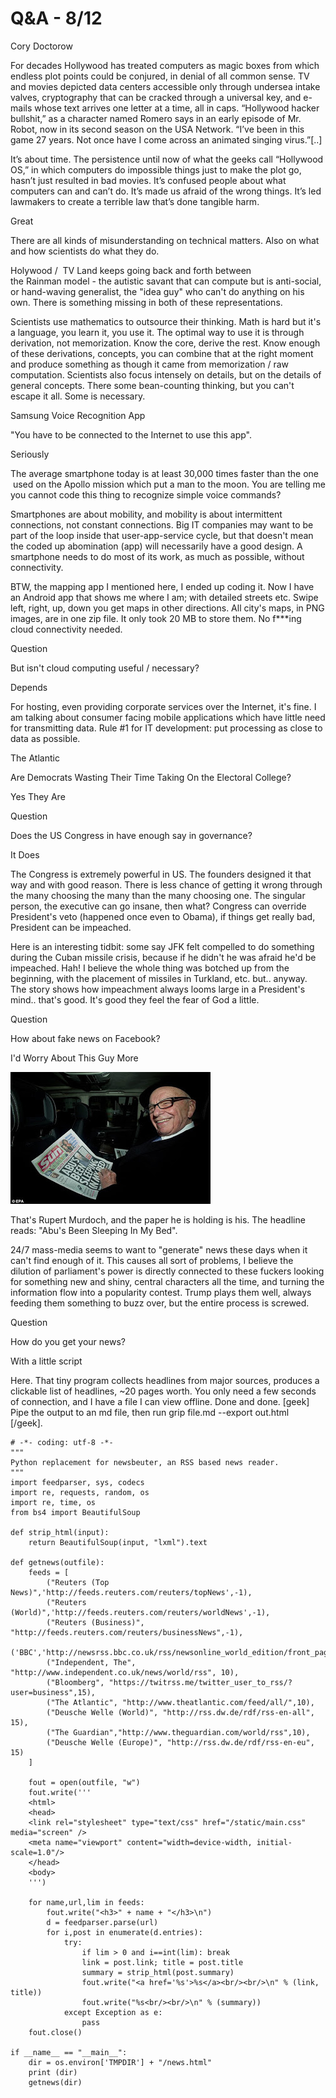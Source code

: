 # Q&A - 8/12

Cory Doctorow

For decades Hollywood has treated computers as magic boxes from which endless plot points could be conjured, in denial of all common sense. TV and movies depicted data centers accessible only through undersea intake valves, cryptography that can be cracked through a universal key, and e-mails whose text arrives one letter at a time, all in caps. “Hollywood hacker bullshit,” as a character named Romero says in an early episode of Mr. Robot, now in its second season on the USA Network. “I’ve been in this game 27 years. Not once have I come across an animated singing virus.”[..]

It’s about time. The persistence until now of what the geeks call “Hollywood OS,” in which computers do impossible things just to make the plot go, hasn’t just resulted in bad movies. It’s confused people about what computers can and can’t do. It’s made us afraid of the wrong things. It’s led lawmakers to create a terrible law that’s done tangible harm.

Great

There are all kinds of misunderstanding on technical matters. Also on what and how scientists do what they do.

Holywood /  TV Land keeps going back and forth between the Rainman model - the autistic savant that can compute but is anti-social, or hand-waving generalist, the "idea guy" who can't do anything on his own. There is something missing in both of these representations.

Scientists use mathematics to outsource their thinking. Math is hard but it's a language, you learn it, you use it. The optimal way to use it is through derivation, not memorization. Know the core, derive the rest. Know enough of these derivations, concepts, you can combine that at the right moment and produce something as though it came from memorization / raw computation. Scientists also focus intensely on details, but on the details of general concepts. There some bean-counting thinking, but you can't escape it all. Some is necessary.

Samsung Voice Recognition App

"You have to be connected to the Internet to use this app".

Seriously

The average smartphone today is at least 30,000 times faster than the one  used on the Apollo mission which put a man to the moon. You are telling me you cannot code this thing to recognize simple voice commands?

Smartphones are about mobility, and mobility is about intermittent connections, not constant connections. Big IT companies may want to be part of the loop inside that user-app-service cycle, but that doesn't mean the coded up abomination (app) will necessarily have a good design. A smartphone needs to do most of its work, as much as possible, without connectivity.

BTW, the mapping app I mentioned here, I ended up coding it. Now I have an Android app that shows me where I am; with detailed streets etc. Swipe left, right, up, down you get maps in other directions. All city's maps, in PNG images, are in one zip file. It only took 20 MB to store them. No f***ing cloud connectivity needed.

Question

But isn't cloud computing useful / necessary?

Depends

For hosting, even providing corporate services over the Internet, it's fine. I am talking about consumer facing mobile applications which have little need for transmitting data. Rule #1 for IT development: put processing as close to data as possible.

The Atlantic

Are Democrats Wasting Their Time Taking On the Electoral College?

Yes They Are 

Question

Does the US Congress in have enough say in governance?

It Does

The Congress is extremely powerful in US. The founders designed it that way and with good reason. There is less chance of getting it wrong through the many choosing the many than the many choosing one. The singular person, the executive can go insane, then what? Congress can override President's veto (happened once even to Obama), if things get really bad, President can be impeached.

Here is an interesting tidbit: some say JFK felt compelled to do something during the Cuban missile crisis, because if he didn't he was afraid he'd be impeached. Hah! I believe the whole thing was botched up from the beginning, with the placement of missiles in Turkland, etc. but.. anyway. The story shows how impeachment always looms large in a President's mind.. that's good. It's good they feel the fear of God a little.

Question

How about fake news on Facebook?

I'd Worry About This Guy More

![](article-0-15FC07BD000005DC-654_634x418.jpg)

That's Rupert Murdoch, and the paper he is holding is his. The headline reads: "Abu's Been Sleeping In My Bed".

24/7 mass-media seems to want to "generate" news these days when it can't find enough of it. This causes all sort of problems, I believe the dilution of parliament's power is directly connected to these fuckers looking for something new and shiny, central characters all the time, and turning the information flow into a popularity contest. Trump plays them well, always feeding them something to buzz over, but the entire process is screwed.

Question

How do you get your news?

With a little script

Here. That tiny program collects headlines from major sources, produces a clickable list of headlines, ~20 pages worth. You only need a few seconds of connection, and I have a file I can view offline. Done and done. [geek] Pipe the output to an md file, then run grip file.md --export out.html [/geek]. 

```
# -*- coding: utf-8 -*-
"""
Python replacement for newsbeuter, an RSS based news reader. 
"""
import feedparser, sys, codecs
import re, requests, random, os
import re, time, os
from bs4 import BeautifulSoup 

def strip_html(input):
    return BeautifulSoup(input, "lxml").text

def getnews(outfile):
    feeds = [
        ("Reuters (Top News)",'http://feeds.reuters.com/reuters/topNews',-1),
        ("Reuters (World)",'http://feeds.reuters.com/reuters/worldNews',-1),
        ("Reuters (Business)", "http://feeds.reuters.com/reuters/businessNews",-1),
        ('BBC','http://newsrss.bbc.co.uk/rss/newsonline_world_edition/front_page/rss.xml',20),
        ("Independent, The", "http://www.independent.co.uk/news/world/rss", 10),
        ("Bloomberg", "https://twitrss.me/twitter_user_to_rss/?user=business",15),
        ("The Atlantic", "http://www.theatlantic.com/feed/all/",10),
        ("Deusche Welle (World)", "http://rss.dw.de/rdf/rss-en-all", 15),
        ("The Guardian","http://www.theguardian.com/world/rss",10),
        ("Deusche Welle (Europe)", "http://rss.dw.de/rdf/rss-en-eu", 15)
    ]

    fout = open(outfile, "w")
    fout.write('''
    <html>
    <head>
    <link rel="stylesheet" type="text/css" href="/static/main.css" media="screen" />
    <meta name="viewport" content="width=device-width, initial-scale=1.0"/>
    </head>
    <body>
    ''')
               
    for name,url,lim in feeds:
        fout.write("<h3>" + name + "</h3>\n")
        d = feedparser.parse(url)
        for i,post in enumerate(d.entries):
            try:
                if lim > 0 and i==int(lim): break
                link = post.link; title = post.title
                summary = strip_html(post.summary)
                fout.write("<a href='%s'>%s</a><br/><br/>\n" % (link, title))
                fout.write("%s<br/><br/>\n" % (summary))
            except Exception as e:
                pass
    fout.close()

if __name__ == "__main__":
    dir = os.environ['TMPDIR'] + "/news.html"
    print (dir)
    getnews(dir)

```











